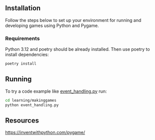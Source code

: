 ## Installation

Follow the steps below to set up your environment for running and developing games using Python and Pygame.

### Requirements

Python 3.12 and poetry should be already installed. 
Then use poetry to install dependencies:
```bash
poetry install
```

## Running

To try a code example like [event_handling.py](learning/makinggames/event_handling.py) run:
```bash
cd learning/makinggames
python event_handling.py
```
 
## Resources
https://inventwithpython.com/pygame/